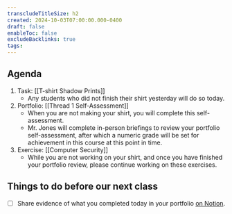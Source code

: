 ```yaml
---
transcludeTitleSize: h2
created: 2024-10-03T07:00:00.000-0400
draft: false
enableToc: false
excludeBacklinks: true
tags:
---
```

## Agenda
1. Task: [[T-shirt Shadow Prints]]
	- Any students who did not finish their shirt yesterday will do so today.
1. Portfolio: [[Thread 1 Self-Assessment]]
	- When you are not making your shirt, you will complete this self-assessment.
	- Mr. Jones will complete in-person briefings to review your portfolio self-assessment, after which a numeric grade will be set for achievement in this course at this point in time.
1. Exercise: [[Computer Security]]
	- While you are not working on your shirt, and once you have finished your portfolio review, please continue working on these exercises.
	  
## Things to do before our next class
- [ ] Share evidence of what you completed today in your portfolio [on Notion](https://notion.so).